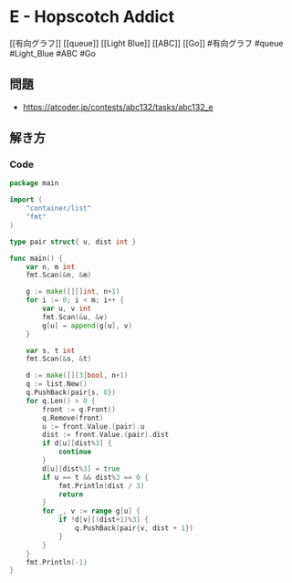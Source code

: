 # E - Hopscotch Addict
[[有向グラフ]] [[queue]] [[Light Blue]] [[ABC]] [[Go]]
#有向グラフ #queue #Light_Blue #ABC #Go 

## 問題
- https://atcoder.jp/contests/abc132/tasks/abc132_e

## 解き方
### Code
```go
package main

import (
	"container/list"
	"fmt"
)

type pair struct{ u, dist int }

func main() {
	var n, m int
	fmt.Scan(&n, &m)

	g := make([][]int, n+1)
	for i := 0; i < m; i++ {
		var u, v int
		fmt.Scan(&u, &v)
		g[u] = append(g[u], v)
	}

	var s, t int
	fmt.Scan(&s, &t)

	d := make([][3]bool, n+1)
	q := list.New()
	q.PushBack(pair{s, 0})
	for q.Len() > 0 {
		front := q.Front()
		q.Remove(front)
		u := front.Value.(pair).u
		dist := front.Value.(pair).dist
		if d[u][dist%3] {
			continue
		}
		d[u][dist%3] = true
		if u == t && dist%3 == 0 {
			fmt.Println(dist / 3)
			return
		}
		for _, v := range g[u] {
			if !d[v][(dist+1)%3] {
				q.PushBack(pair{v, dist + 1})
			}
		}
	}
	fmt.Println(-1)
}
```